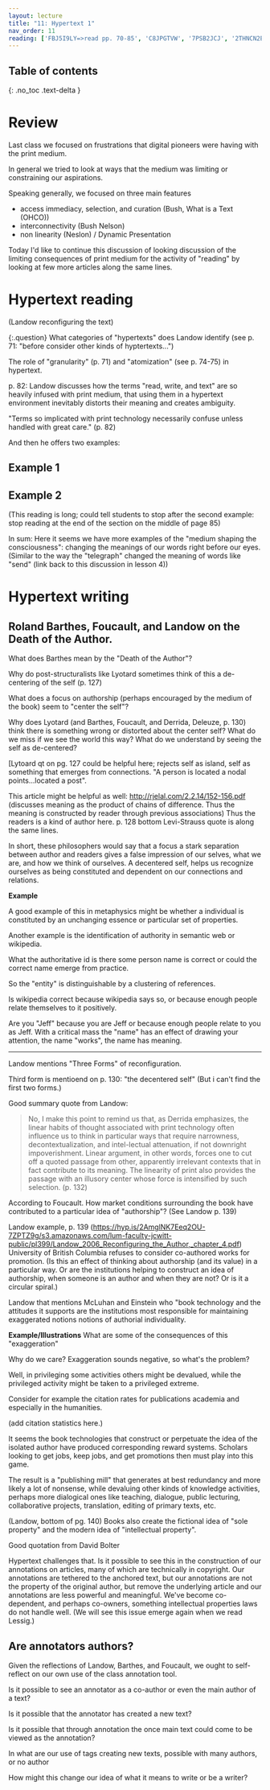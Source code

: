 ```yaml
---
layout: lecture
title: "11: Hypertext 1"
nav_order: 11
reading: ['FBJ5I9LY=>read pp. 70-85', 'C8JPGTVW', '7PSB2JCJ', '2THNCN2E']
---
```

<!-- landow reconfiguring text, FBJ5I9LY; landow reconfiguring author C8JPGTVW; Barthes 7PSB2JCJ, Foucault 2THNCN2E-->
## Table of contents
{: .no_toc .text-delta } 
# Review 

Last class we focused on frustrations that digital pioneers were having with the print medium. 

In general we tried to look at ways that the medium was limiting or constraining our aspirations. 

Speaking generally, we focused on three main features

* access immediacy, selection, and curation (Bush, What is a Text (OHCO))
* interconnectivity (Bush Nelson)
* non linearity (Neslon) / Dynamic Presentation

Today I'd like to continue this discussion of looking discussion of the limiting consequences of print medium for the activity of "reading" by looking at few more articles along the same lines. 

# Hypertext reading

(Landow reconfiguring the text)

{:.question}
What categories of "hypertexts" does Landow identify (see p. 71: "before consider other kinds of hyptertexts...")

The role of "granularity" (p. 71) and "atomization" (see p. 74-75) in hypertext. 

p. 82: Landow discusses how the terms "read, write, and text" are so heavily infused with print medium, that using them in a hypertext environment inevitably distorts their meaning and creates ambiguity.

"Terms so implicated with print technology necessarily confuse unless handled with great care." (p. 82)

And then he offers two examples:

## Example 1

## Example 2

(This reading is long; could tell students to stop after the second example: stop reading at the end of the section on the middle of page 85)

In sum: Here it seems we have more examples of the "medium shaping the consciousness": changing the meanings of our words right before our eyes. (Similar to the way the "telegraph" changed the meaning of words like "send" (link back to this discussion in lesson 4))


# Hypertext writing

## Roland Barthes, Foucault, and Landow on the Death of the Author.

What does Barthes mean by the "Death of the Author"?

Why do post-structuralists like Lyotard sometimes think of this a de-centering of the self (p. 127)

What does a focus on authorship (perhaps encouraged by the medium of the book) seem to "center the self"? 

Why does Lyotard (and Barthes, Foucault, and Derrida, Deleuze, p. 130) think there is something wrong or distorted about the center self? What do we miss if we see the world this way? What do we understand by seeing the self as de-centered?

[Lytoard qt on pg. 127 could be helpful here; rejects self as island, self as something that emerges from connections. 
"A person is located a nodal points...located a post". 

This article might be helpful as well: http://rjelal.com/2.2.14/152-156.pdf (discusses meaning as the product of chains of difference. Thus the meaning is constructed by reader through previous associations) Thus the readers is a kind of author here.  p. 128 bottom Levi-Strauss quote is along the same lines.

In short, these philosophers would say that a focus a stark separation between author and readers gives a false impression of our selves, what we are, and how we think of ourselves. A decentered self, helps us recognize ourselves as being constituted and dependent on our connections and relations. 

**Example** 

A good example of this in metaphysics might be whether a individual is constituted by an unchanging essence or particular set of properties. 

Another example is the identification of authority in semantic web or wikipedia. 

What the authoritative id is there some person name is correct or could the correct name emerge from practice. 

So the "entity" is distinguishable by a clustering of references.

Is wikipedia correct because wikipedia says so, or because enough people relate themselves to it positively. 

Are you "Jeff" because you are Jeff or because enough people relate to you as Jeff. With a critical mass the "name" has an effect of drawing your attention, the name "works", the name has meaning.

--- 

Landow mentions "Three Forms" of reconfiguration. 

Third form is mentioend on p. 130: "the decentered self" (But i can't find the first two forms.)
  

Good summary quote from Landow: 

> No, I make this point to remind us that, as Derrida emphasizes, the linear habits of thought associated with print technology often influence us to think in particular ways that require narrowness, decontextualization, and intel-lectual attenuation, if not downright impoverishment. Linear argument, in other words, forces one to cut off a quoted passage from other, apparently irrelevant contexts that in fact contribute to its meaning. The linearity of print also provides the passage with an illusory center whose force is intensified by such selection. (p. 132)


According to Foucault. 
How market conditions surrounding the book have contributed to a particular idea of "authorship"? (See Landow p. 139)

Landow example, p. 139 (https://hyp.is/2AmglNK7Eeq2OU-7ZPTZ9g/s3.amazonaws.com/lum-faculty-jcwitt-public/pl399/Landow_2006_Reconfiguring_the_Author,_chapter_4.pdf) University of British Columbia refuses to consider co-authored works for promotion. (Is this an effect of thinking about authorship (and its value) in a particular way. Or are the institutions helping to construct an idea of authorship, when someone is an author and when they are not? Or is it a circular spiral.)

Landow that mentions McLuhan and Einstein who "book technology and the attitudes it supports are the institutions most responsible for maintaining exaggerated notions notions of authorial individuality. 

**Example/Illustrations**
What are some of the consequences of this "exaggeration" 

Why do we care? Exaggeration sounds negative, so what's the problem? 

Well, in privileging some activities others might be devalued, while the privileged activity might be taken to a privileged extreme. 

Consider for example the citation rates for publications academia and especially in the humanities. 

(add citation statistics here.)

It seems the book technologies that construct or perpetuate the idea of the isolated author have produced corresponding reward systems. Scholars looking to get jobs, keep jobs, and get promotions then must play into this game. 

The result is a "publishing mill" that generates at best redundancy and more likely a lot of nonsense, while devaluing other kinds of knowledge activities, perhaps more dialogical ones like teaching, dialogue, public lecturing, collaborative projects, translation, editing of primary texts, etc.

(Landow, bottom of pg. 140)
Books also create the fictional idea of "sole property" and the modern idea of "intellectual property". 

Good quotation from David Bolter

Hypertext challenges that. Is it possible to see this in the construction of our annotations on articles, many of which are technically in copyright. Our annotations are tethered to the anchored text, but our annotations are not the property of the original author, but remove the underlying article and our annotations are less powerful and meaningful. We've become co-dependent, and perhaps co-owners, something intellectual properties laws do not handle well. (We will see this issue emerge again when we read Lessig.)


## Are annotators authors?

Given the reflections of Landow, Barthes, and Foucault, we ought to self-reflect on our own use of the class annotation tool. 

<div class="discussion" markdown="1" id="annotators-as-authors">

<span class="respond"> Is it possible to see an annotator as a co-author or even the main author of a text? 

<span class="respond"> Is it possible that the annotator has created a new text?

<span class="respond"> Is it possible that through annotation the once main text could come to be viewed as the annotation? 

<span class="respond"> In what are our use of tags creating new texts, possible with many authors, or no author</span>

<span class="respond">How might this change our idea of what it means to write or be a writer?

</div>




